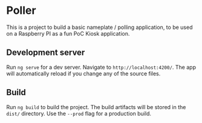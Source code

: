 # Poller

This is a project to build a basic nameplate / polling application, to be used on a Raspberry PI as a fun PoC Kiosk application.

## Development server

Run `ng serve` for a dev server. Navigate to `http://localhost:4200/`. The app will automatically reload if you change any of the source files.

## Build

Run `ng build` to build the project. The build artifacts will be stored in the `dist/` directory. Use the `--prod` flag for a production build.
